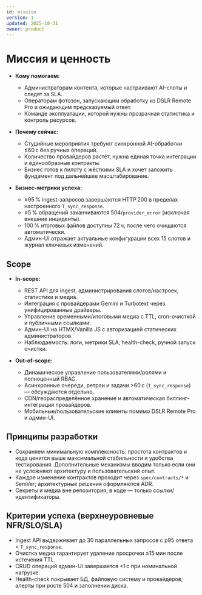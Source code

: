 ```yaml
---
id: mission
version: 1
updated: 2025-10-31
owner: product
---
```


# Миссия и ценность

- **Кому помогаем:**
  - Администраторам контента, которые настраивают AI-слоты и следят за SLA.
  - Операторам фотозон, запускающим обработку из DSLR Remote Pro и ожидающим предсказуемый ответ.
  - Команде эксплуатации, которой нужны прозрачная статистика и контроль ресурсов.

- **Почему сейчас:**
  - Студийные мероприятия требуют синхронной AI-обработки ≤60 с без ручных операций.
  - Количество провайдеров растёт, нужна единая точка интеграции и единообразные контракты.
  - Бизнес готов к пилоту с жёсткими SLA и хочет заложить фундамент под дальнейшее масштабирование.

- **Бизнес-метрики успеха:**
  - ≥95 % ingest-запросов завершаются HTTP 200 в пределах настроенного `T_sync_response`.
  - ≤5 % обращений заканчиваются 504/`provider_error` (исключая внешние инциденты).
  - 100 % итоговых файлов доступны 72 ч, после чего очищаются автоматически.
  - Админ-UI отражает актуальные конфигурации всех 15 слотов и журнал ключевых изменений.


## Scope
- **In-scope:**
  - REST API для ingest, администрирования слотов/настроек, статистики и медиа.
  - Интеграция с провайдерами Gemini и Turbotext через унифицированные драйверы.
  - Управление временными/итоговыми медиа с TTL, cron-очисткой и публичными ссылками.
  - Админ-UI на HTMX/Vanilla JS с авторизацией статических администраторов.
  - Наблюдаемость: логи, метрики SLA, health-check, ручной запуск очистки.

- **Out-of-scope:**
  - Динамическое управление пользователями/ролями и полноценный RBAC.
  - Асинхронные очереди, ретраи и задачи >60 с (`T_sync_response`) — обсуждаются отдельно.
  - CDN/геораспределённое хранение и автоматическая биллинг-интеграция провайдеров.
  - Мобильные/пользовательские клиенты помимо DSLR Remote Pro и админ-UI.

## Принципы разработки
- Сохраняем минимальную комплексность: простота контрактов и кода ценится выше максимальной стабильности и удобства тестирования. Дополнительные механизмы вводим только если они не усложняют архитектуру и пользовательский опыт.
- Каждое изменение контрактов проходит через `spec/contracts/*` и SemVer; архитектурные решения оформляются ADR.
- Секреты и медиа вне репозитория, в коде — только ссылки/идентификаторы.

## Критерии успеха (верхнеуровневые NFR/SLO/SLA)
- Ingest API выдерживает до 30 параллельных запросов с p95 ответа < `T_sync_response`.
- Очистка медиа гарантирует удаление просрочки ≤15 мин после истечения TTL.
- CRUD операций админ-UI завершается <1 с при номинальной нагрузке.
- Health-check покрывает БД, файловую систему и провайдеров; алерты при росте 504 и заполнении диска.
